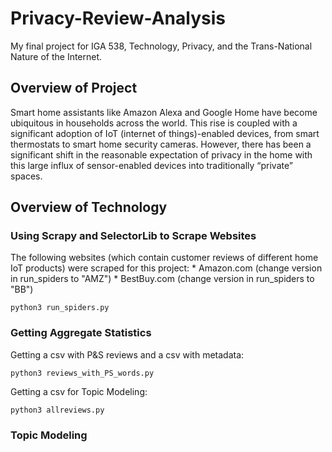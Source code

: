 # Privacy-Review-Analysis
My final project for IGA 538, Technology, Privacy, and the Trans-National Nature of the Internet. 

## Overview of Project
Smart home assistants like Amazon Alexa and Google Home have become ubiquitous in households across the world. This rise is coupled with a significant adoption of IoT (internet of things)-enabled devices, from smart thermostats to smart home security cameras. However, there has been a significant shift in the reasonable expectation of privacy in the home with this large influx of sensor-enabled devices into traditionally “private” spaces. 

## Overview of Technology
### Using Scrapy and SelectorLib to Scrape Websites
The following websites (which contain customer reviews of different home IoT products) were scraped for this project:
	* Amazon.com (change version in run_spiders to "AMZ")
	* BestBuy.com (change version in run_spiders to "BB")

```
python3 run_spiders.py
```

### Getting Aggregate Statistics
Getting a csv with P&S reviews and a csv with metadata:
```
python3 reviews_with_PS_words.py
```
Getting a csv for Topic Modeling:
```
python3 allreviews.py
```

### Topic Modeling
